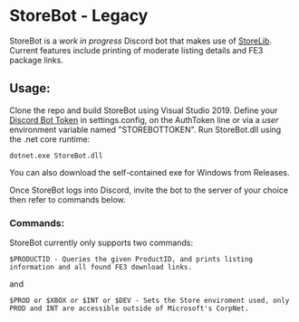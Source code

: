# StoreBot - Legacy
StoreBot is a *work in progress* Discord bot that makes use of [StoreLib](https://github.com/TitleOS/StoreLib). Current features include printing of moderate listing details and FE3 package links.

## Usage:

Clone the repo and build StoreBot using Visual Studio 2019. Define your [Discord Bot Token](https://discordapp.com/developers/applications) in settings.config, on the AuthToken line or via a *user* environment variable named "STOREBOTTOKEN".
Run StoreBot.dll using the .net core runtime:
```
dotnet.exe StoreBot.dll
```
You can also download the self-contained exe for Windows from Releases.

Once StoreBot logs into Discord, invite the bot to the server of your choice then refer to commands below.

### Commands:

StoreBot currently only supports two commands:

```
$PRODUCTID - Queries the given ProductID, and prints listing information and all found FE3 download links. 
```
and
```
$PROD or $XBOX or $INT or $DEV - Sets the Store enviroment used, only PROD and INT are accessible outside of Microsoft's CorpNet.
```
